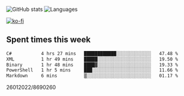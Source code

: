 ![GitHub stats](https://github-readme-stats.vercel.app/api?username=emipa606&theme=github_dark&show_icons=true) 
![Languages](https://github-readme-stats.vercel.app/api/top-langs/?username=emipa606&theme=github_dark&layout=compact)

[![ko-fi](https://ko-fi.com/img/githubbutton_sm.svg)](https://ko-fi.com/G2G55DDYD)

## Spent times this week
<!--START_SECTION:waka-->

```txt
C#           4 hrs 27 mins   ████████████░░░░░░░░░░░░░   47.48 %
XML          1 hr 49 mins    █████░░░░░░░░░░░░░░░░░░░░   19.50 %
Binary       1 hr 48 mins    ████▓░░░░░░░░░░░░░░░░░░░░   19.33 %
PowerShell   1 hr 5 mins     ███░░░░░░░░░░░░░░░░░░░░░░   11.66 %
Markdown     6 mins          ▒░░░░░░░░░░░░░░░░░░░░░░░░   01.17 %
```

<!--END_SECTION:waka-->


26012022/8690260
